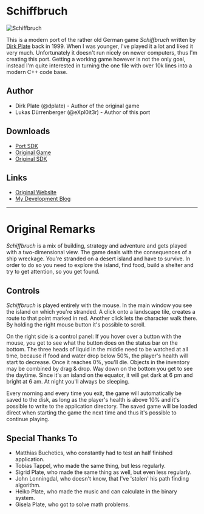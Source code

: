 Schiffbruch
===========

![Schiffbruch](http://i.imgur.com/Urexwg6.png)

This is a modern port of the rather old German game *Schiffbruch* written by [Dirk Plate](http://www.dplate.de/) back in 1999. When I was younger, I've played it a lot and liked it very much. Unfortunately it doesn't run nicely on newer computers, thus I'm creating this port. Getting a working game however is not the only goal, instead I'm quite interested in turning the one file with over 10k lines into a modern C++ code base.

Author
------

* Dirk Plate (@dplate) - Author of the original game
* Lukas Dürrenberger (@eXpl0it3r) - Author of this port

Downloads
---------

* [Port SDK](http://github.com/eXpl0it3r/Schiffbruch/archive/master.zip)
* [Original Game](http://www.heikoplate.de/dP-Software/zips/schiffbruch.exe)
* [Original SDK](http://www.heikoplate.de/dP-Software/zips/schiffbruchsdk.zip)

Links
-----

* [Original Website](http://www.dplate.de/)
* [My Development Blog](http://dev.my-gate.net/)


------------------------------


Original Remarks
================

*Schiffbruch* is a mix of building, strategy and adventure and gets played with a two-dimensional view. The game deals with the consequences of a ship wreckage. You're stranded on a desert island and have to survive. In order to do so you need to explore the island, find food, build a shelter and try to get attention, so you get found.

Controls
--------

*Schiffbruch* is played entirely with the mouse. In the main window you see the island on which you're stranded. A click onto a landscape tile, creates a route to that point marked in red. Another click lets the character walk there. By holding the right mouse button it's possible to scroll.

On the right side is a control panel: If you hover over a button with the mouse, you get to see what the button does on the status bar on the bottom. The three heads of liquid in the middle need to be watched at all time, because if food and water drop below 50%, the player's health will start to decrease. Once it reaches 0%, you'll die. Objects in the inventory may be combined by drag & drop. Way down on the bottom you get to see the daytime. Since it's an island on the equator, it will get dark at 6 pm and bright at 6 am. At night you'll always be sleeping.

Every morning and every time you exit, the game will automatically be saved to the disk, as long as the player's health is above 10% and it's possible to write to the application directory. The saved game will be loaded direct when starting the game the next time and thus it's possible to continue playing.

Special Thanks To
-----------------

- Matthias Buchetics, who constantly had to test an half finished application.
- Tobias Tappel, who made the same thing, but less regularly.
- Sigrid Plate, who made the same thing as well, but even less regularly.
- John Lonningdal, who doesn't know, that I've 'stolen' his path finding algorithm.
- Heiko Plate, who made the music and can calculate in the binary system.
- Gisela Plate, who got to solve math problems.
